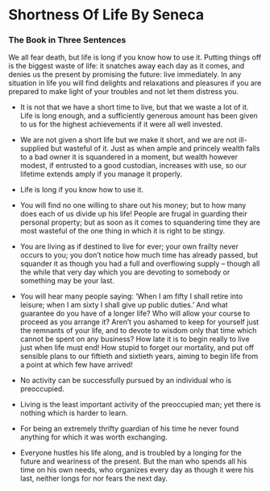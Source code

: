 # Shortness Of Life By Seneca

### The Book in Three Sentences
We all fear death, but life is long if you know how to use it. Putting things off is the biggest waste of life: it snatches away each day as it comes, and denies us the present by promising the future: live immediately. In any situation in life you will find delights and relaxations and pleasures if you are prepared to make light of your troubles and not let them distress you.

- It is not that we have a short time to live, but that we waste a lot of it. Life is long enough, and a sufficiently generous amount has been given to us for the highest achievements if it were all well invested.

- We are not given a short life but we make it short, and we are not ill-supplied but wasteful of it. Just as when ample and princely wealth falls to a bad owner it is squandered in a moment, but wealth however modest, if entrusted to a good custodian, increases with use, so our lifetime extends amply if you manage it properly.

- Life is long if you know how to use it.

- You will find no one willing to share out his money; but to how many does each of us divide up his life! People are frugal in guarding their personal property; but as soon as it comes to squandering time they are most wasteful of the one thing in which it is right to be stingy.

- You are living as if destined to live for ever; your own frailty never occurs to you; you don’t notice how much time has already passed, but squander it as though you had a full and overflowing supply – though all the while that very day which you are devoting to somebody or something may be your last.

- You will hear many people saying: ‘When I am fifty I shall retire into leisure; when I am sixty I shall give up public duties.’ And what guarantee do you have of a longer life? Who will allow your course to proceed as you arrange it? Aren’t you ashamed to keep for yourself just the remnants of your life, and to devote to wisdom only that time which cannot be spent on any business? How late it is to begin really to live just when life must end! How stupid to forget our mortality, and put off sensible plans to our fiftieth and sixtieth years, aiming to begin life from a point at which few have arrived!

- No activity can be successfully pursued by an individual who is preoccupied.

- Living is the least important activity of the preoccupied man; yet there is nothing which is harder to learn.

- For being an extremely thrifty guardian of his time he never found anything for which it was worth exchanging.

- Everyone hustles his life along, and is troubled by a longing for the future and weariness of the present. But the man who spends all his time on his own needs, who organizes every day as though it were his last, neither longs for nor fears the next day.
